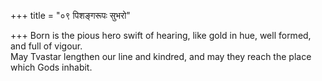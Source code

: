 +++
title = "०९ पिशङ्गरूपः सुभरो"

+++
Born is the pious hero swift of hearing, like gold in hue, well formed, and full of vigour.  
     May Tvastar lengthen our line and kindred, and may they reach the place which Gods inhabit.